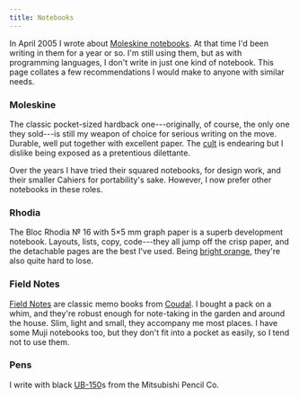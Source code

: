 ```yaml
---
title: Notebooks
---
```


In April 2005 I wrote about [Moleskine notebooks][musings]. At that time I'd
been writing in them for a year or so. I'm still using them, but as with
programming languages, I don't write in just one kind of notebook. This page
collates a few recommendations I would make to anyone with similar needs.

### Moleskine

The classic pocket-sized hardback one---originally, of course, the only one
they sold---is still my weapon of choice for serious writing on the move.
Durable, well put together with excellent paper. The [cult][moleskinerie] is
endearing but I dislike being exposed as a pretentious dilettante.

Over the years I have tried their squared notebooks, for design work, and their
smaller Cahiers for portability's sake. However, I now prefer other notebooks
in these roles.

### Rhodia

The Bloc Rhodia &#8470; 16 with 5&#215;5 mm graph paper is a superb
development notebook. Layouts, lists, copy, code---they all jump off the
crisp paper, and the detachable pages are the best I've used. Being
[bright orange][rhodiadrive], they're also quite hard to lose.

### Field Notes

[Field Notes][fieldnotes] are classic memo books from [Coudal][coudal]. I
bought a pack on a whim, and they're robust enough for note-taking in the
garden and around the house. Slim, light and small, they accompany me most
places. I have some Muji notebooks too, but they don't fit into a pocket as
easily, so I tend not to use them.

### Pens

I write with black [UB-150][ub150]s from the Mitsubishi Pencil Co.

  [musings]:      $root/2005/04/moleskine-musings
  [moleskinerie]: http://moleskinerie.com
  [rhodiadrive]:  http://rhodiadrive.com
  [fieldnotes]:   http://fieldnotesbrand.com
  [coudal]:       http://coudal.com
  [ub150]:        http://www.uniball.com/catalog/show/product.php?no=5
